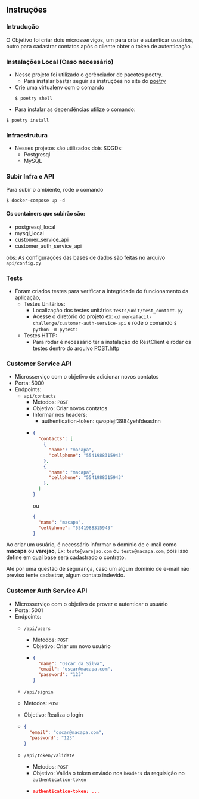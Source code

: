 ## Instruções

### Intrudução
O Objetivo foi criar dois microsserviços, um para criar e autenticar usuários,
outro para cadastrar contatos após o cliente obter o token de autenticação.

### Instalações Local (Caso necessário)
* Nesse projeto foi utilizado o gerênciador de pacotes poetry.
  * Para instalar bastar seguir as instruções no site do [poetry](https://python-poetry.org/docs/)
* Crie uma virtualenv com o comando 
  ```
  $ poetry shell
  ```
* Para instalar as dependências utilize o comando:

```
$ poetry install
```

### Infraestrutura
* Nesses projetos são utilizados dois SQGDs:
  * Postgresql
  * MySQL

### Subir Infra e API
Para subir o ambiente, rode o comando

```
$ docker-compose up -d
```

#### Os containers que subirão são:
* postgresql_local
* mysql_local
* customer_service_api
* customer_auth_service_api

obs: As configurações das bases de dados são feitas no arquivo `api/config.py` 

### Tests
* Foram criados testes para verificar a integridade do funcionamento da aplicação,
  * Testes Unitários:
    * Localização dos testes unitários `tests/unit/test_contact.py`
    * Acesse o diretório do projeto ex: `cd mercafacil-challenge/customer-auth-service-api` e rode o comando `$ python -m pytest`:
  * Testes HTTP:
    * Para rodar é necessário ter a instalação do RestClient e rodar os testes 
      dentro do arquivo [POST.http](./tests/http/POST.http)

### Customer Service API
* Microsserviço com o objetivo de adicionar novos contatos
* Porta: 5000
* Endpoints:
  * `api/contacts`
    * Metodos: `POST`
    * Objetivo: Criar novos contatos
    * Informar nos headers:
      * authentication-token: qwopiejf3984yehfdeasfnn
    * 
      ```json
      {
        "contacts": [
          {
            "name": "macapa",
            "cellphone": "5541988315943"
          },
          {
            "name": "macapa",
            "cellphone": "5541988315943"
          },
        ]
      }
      ```
       ou 
      ```json 
      {
        "name": "macapa",
        "cellphone": "5541988315943"
      }
      ```

Ao criar um usuário, é necessário informar o domínio de e-mail como <b>macapa</b> ou <b>varejao</b>,
Ex: `teste@varejao.com` ou `teste@macapa.com`, pois isso define em qual base será cadastrado
o contrato.

Até por uma questão de segurança, caso um algum domínio de e-mail não previso tente cadastrar,
algum contato indevido.

### Customer Auth Service API
* Microsserviço com o objetivo de prover e autenticar o usuário
* Porta: 5001
* Endpoints:
  * `/api/users`
    * Metodos: `POST`
    * Objetivo: Criar um novo usuário
    * 
      ```json
      {
        "name": "Oscar da Silva",
        "email": "oscar@macapa.com",
        "password": "123"
      }
      ```

   * `/api/signin`
    * Metodos: `POST`
    * Objetivo: Realiza o login
    * 
      ```json
      {
        "email": "oscar@macapa.com",
        "password": "123"
      }
      ```
  * `/api/token/validate`
    * Metodos: `POST`
    * Objetivo: Valida o token enviado nos `headers` da requisição no `authentication-token`
    * 
      ```json
      authentication-token: ...
      ```